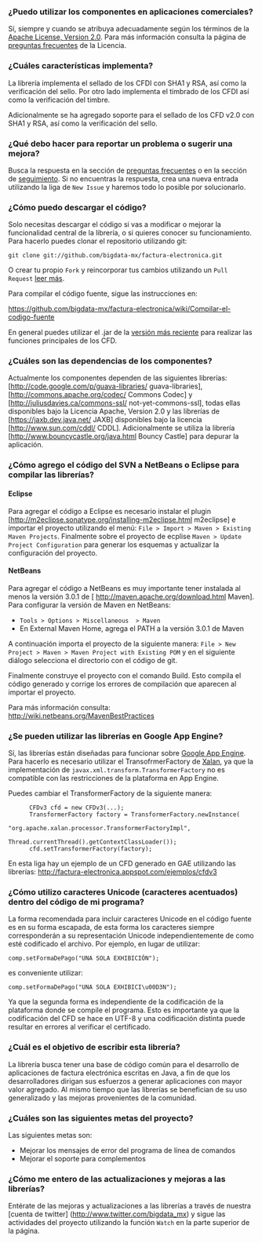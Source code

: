 ### ¿Puedo utilizar los componentes en aplicaciones comerciales?

Sí, siempre y cuando se atribuya adecuadamente según los términos de la [Apache License, Version 2.0](http://www.apache.org/licenses/LICENSE-2.0). Para más información consulta la página de  [preguntas frecuentes](http://www.apache.org/foundation/licence-FAQ.html) de la Licencia.

### ¿Cuáles características implementa?

La librería implementa el sellado de los CFDI con SHA1 y RSA, así como la verificación del sello. Por otro lado implementa el timbrado de los CFDI así como la verificación del timbre.

Adicionalmente se ha agregado soporte para el  sellado de los CFD v2.0 con SHA1 y RSA, así como la verificación del sello.

### ¿Qué debo hacer para reportar un problema o sugerir una mejora?

Busca la respuesta en la sección de [preguntas frecuentes](https://github.com/bigdata-mx/factura-electronica/wiki/Preguntas-frecuentes) o en la sección de 
[seguimiento](https://github.com/bigdata-mx/factura-electronica/issues?state=open). Si no encuentras la respuesta, crea una nueva entrada utilizando la liga de `New Issue` y haremos todo lo posible por solucionarlo.

### ¿Cómo puedo descargar el código?

Solo necesitas descargar el código si vas a modificar o mejorar la funcionalidad central de la librería, o si quieres conocer su funcionamiento. Para hacerlo puedes clonar el repositorio utilizando git:

```
git clone git://github.com/bigdata-mx/factura-electronica.git
```

O crear tu propio `Fork` y reincorporar tus cambios utilizando un `Pull Request` [leer más](https://help.github.com/articles/fork-a-repo). 

Para compilar el código fuente, sigue las instrucciones en: 

https://github.com/bigdata-mx/factura-electronica/wiki/Compilar-el-codigo-fuente

En general puedes utilizar el .jar de la [versión más reciente](https://github.com/bigdata-mx/factura-electronica/downloads) para realizar las funciones principales de los CFD.

### ¿Cuáles son las dependencias de los componentes?

Actualmente los componentes dependen de las siguientes librerías: [http://code.google.com/p/guava-libraries/ guava-libraries], [http://commons.apache.org/codec/ Commons Codec] y [http://juliusdavies.ca/commons-ssl/ not-yet-commons-ssl], todas ellas disponibles bajo la Licencia Apache, Version 2.0 y las librerías de [https://jaxb.dev.java.net/ JAXB] disponibles bajo la licencia [http://www.sun.com/cddl/ CDDL]. Adicionalmente se utiliza la librería [http://www.bouncycastle.org/java.html Bouncy Castle] para depurar la aplicación.

### ¿Cómo agrego el código del SVN a NetBeans o Eclipse para compilar las librerías?

#### Eclipse

Para agregar el código a Eclipse es necesario instalar el plugin [http://m2eclipse.sonatype.org/installing-m2eclipse.html m2eclipse] 
e importar el proyecto utilizando el menú: `File > Import > Maven > Existing Maven Projects`.
Finalmente sobre el proyecto de ecplise `Maven > Update Project Configuration` para generar los esquemas y actualizar la configuración del proyecto.

#### NetBeans
Para agregar el código a NetBeans es muy importante tener instalada al menos la versión 3.0.1 de [
http://maven.apache.org/download.html Maven].  Para configurar la versión de Maven en NetBeans:

* `Tools > Options > Miscellaneous  > Maven`
* En External Maven Home, agrega el PATH a la versión 3.0.1 de Maven

A continuación importa el proyecto de la siguiente manera: `File > New Project > Maven > Maven Project with Existing POM` 
y en el siguiente diálogo selecciona el directorio con el código de git.  

Finalmente construye el proyecto con el comando Build. Esto compila el código generado y corrige los errores de compilación
que aparecen al importar el proyecto.

Para más información consulta: http://wiki.netbeans.org/MavenBestPractices

### ¿Se pueden utilizar las librerías en Google App Engine?

Sí, las librerías están diseñadas para funcionar sobre [Google App Engine](http://code.google.com/appengine/). Para hacerlo es necesario utilizar el TransofrmerFactory de [Xalan](http://xml.apache.org/xalan-j/), ya que la implementación de `javax.xml.transform.TransformerFactory` no es compatible con las restricciones de la plataforma en App Engine. 

Puedes cambiar el TransformerFactory de la siguiente manera:

```
      CFDv3 cfd = new CFDv3(...);
      TransformerFactory factory = TransformerFactory.newInstance(
                        "org.apache.xalan.processor.TransformerFactoryImpl",
                         Thread.currentThread().getContextClassLoader()); 
      cfd.setTransformerFactory(factory);
```

En esta liga hay un ejemplo de un CFD generado en GAE utilizando las librerías: http://factura-electronica.appspot.com/ejemplos/cfdv3

### ¿Cómo utilizo caracteres Unicode (caracteres acentuados) dentro del código de mi programa?

La forma recomendada para incluir caracteres Unicode en el código fuente es en su forma escapada, de esta forma los caracteres siempre corresponderán a su representación Unicode independientemente de como esté codificado el archivo. Por ejemplo, en lugar de utilizar: 

   ```comp.setFormaDePago("UNA SOLA EXHIBICIÓN");```

es conveniente utilizar:

   ```comp.setFormaDePago("UNA SOLA EXHIBICI\u00D3N");```

Ya que la segunda forma es independiente de la codificación de la plataforma donde se compile el programa. Esto es importante ya que la codificación del CFD se hace en UTF-8 y una codificación distinta puede resultar en errores al verificar el certificado.

### ¿Cuál es el objetivo de escribir esta librería?

La librería busca tener una base de código común para el desarrollo de aplicaciones de factura electrónica escritas en Java, a fin de que los desarrolladores  dirigan sus esfuerzos a generar aplicaciones con mayor valor agregado. Al mismo tiempo que las librerías se benefician de su uso generalizado y las mejoras provenientes de la comunidad.

### ¿Cuáles son las siguientes metas del proyecto?

Las siguientes metas son:
  * Mejorar los mensajes de error del programa de línea de comandos
  * Mejorar el soporte para complementos

### ¿Cómo me entero de las actualizaciones y mejoras a las librerías?

Entérate de las mejoras y actualizaciones a las librerías a través de nuestra [cuenta de twitter] (http://www.twitter.com/bigdata_mx) y sigue las actividades del proyecto utilizando la función `Watch` en la parte superior de la página.